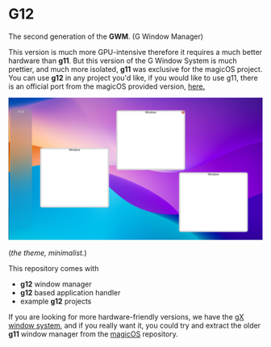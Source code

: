 # G12

The second generation of the **GWM**. (G Window Manager)

This version is much more GPU-intensive therefore it requires a much better hardware than **g11**. But this version
of the G Window System is much prettier, and much more isolated, **g11** was exclusive for the magicOS project. 
You can use **g12** in any project you'd like, if you would like to use g11, there is an official port from the magicOS
provided version, [here.](https://github.com/thekaigonzalez/g11)

![1](./min.png)

(*the theme, minimalist.*)

This repository comes with

- **g12** window manager
- **g12** based application handler
- example **g12** projects

If you are looking for more hardware-friendly versions, we have the [gX window system](https://github.com/thekaigonzalez/gX),
and if you really want it, you could try and extract the older **g11** window manager from the [magicOS](https://github.com/thekaigonzalez/magicOS) repository.